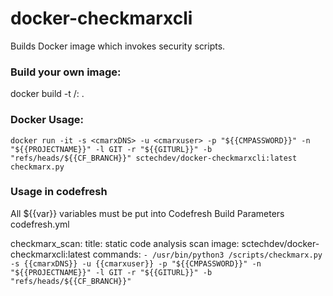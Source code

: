 # docker-checkmarxcli

Builds Docker image which invokes security scripts.

### Build your own image:

 docker build -t <org>/<repo>:<tag> .


### Docker Usage:

 `docker run -it -s <cmarxDNS> -u <cmarxuser> -p "${{CMPASSWORD}}" -n "${{PROJECTNAME}}" -l GIT -r "${{GITURL}}" -b "refs/heads/${{CF_BRANCH}}" sctechdev/docker-checkmarxcli:latest checkmarx.py`


### Usage in codefresh
 All ${{var}} variables must be put into Codefresh Build Parameters codefresh.yml

 checkmarx_scan:
   title: static code analysis scan
   image: sctechdev/docker-checkmarxcli:latest
   commands:
     `- /usr/bin/python3 /scripts/checkmarx.py -s {{cmarxDNS}} -u {{cmarxuser}} -p "${{CMPASSWORD}}" -n "${{PROJECTNAME}}" -l GIT -r "${{GITURL}}" -b "refs/heads/${{CF_BRANCH}}"`
